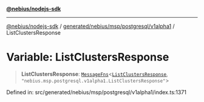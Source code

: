[**@nebius/nodejs-sdk**](../../../../../../README.md)

---

[@nebius/nodejs-sdk](../../../../../../README.md) / [generated/nebius/msp/postgresql/v1alpha1](../README.md) / ListClustersResponse

# Variable: ListClustersResponse

> **ListClustersResponse**: [`MessageFns`](../../../../../../runtime/protos/core/interfaces/MessageFns.md)\<[`ListClustersResponse`](../interfaces/ListClustersResponse.md), `"nebius.msp.postgresql.v1alpha1.ListClustersResponse"`\>

Defined in: src/generated/nebius/msp/postgresql/v1alpha1/index.ts:1371
